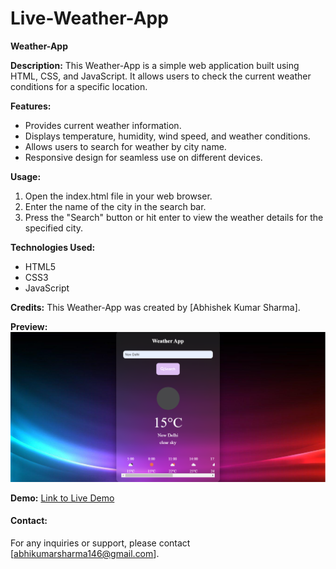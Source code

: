 # Live-Weather-App
**Weather-App**

**Description:**
This Weather-App is a simple web application built using HTML, CSS, and JavaScript. It allows users to check the current weather conditions for a specific location.

**Features:**
- Provides current weather information.
- Displays temperature, humidity, wind speed, and weather conditions.
- Allows users to search for weather by city name.
- Responsive design for seamless use on different devices.

**Usage:**
1. Open the index.html file in your web browser.
2. Enter the name of the city in the search bar.
3. Press the "Search" button or hit enter to view the weather details for the specified city.

**Technologies Used:**
- HTML5
- CSS3
- JavaScript

**Credits:**
This Weather-App was created by [Abhishek Kumar Sharma].



**Preview:**
![Screenshot 1](https://github.com/Abhishekkumarsharma1001/Live-Weather/blob/main/Screenshot%202024-03-04%20033931.png)


**Demo:**
[Link to Live Demo](https://65e4f2a342cf7edfd01f9644--helpful-hotteok-dd0698.netlify.app/)


#### Contact:
For any inquiries or support, please contact [abhikumarsharma146@gmail.com].
